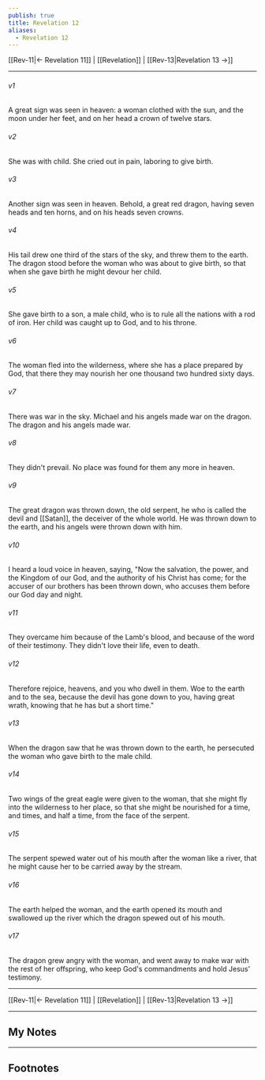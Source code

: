 ```yaml
---
publish: true
title: Revelation 12
aliases:
  - Revelation 12
---
```


[[Rev-11|← Revelation 11]] | [[Revelation]] | [[Rev-13|Revelation 13 →]]
***



###### v1 
A great sign was seen in heaven: a woman clothed with the sun, and the moon under her feet, and on her head a crown of twelve stars. 

###### v2 
She was with child. She cried out in pain, laboring to give birth. 

###### v3 
Another sign was seen in heaven. Behold, a great red dragon, having seven heads and ten horns, and on his heads seven crowns. 

###### v4 
His tail drew one third of the stars of the sky, and threw them to the earth. The dragon stood before the woman who was about to give birth, so that when she gave birth he might devour her child. 

###### v5 
She gave birth to a son, a male child, who is to rule all the nations with a rod of iron. Her child was caught up to God, and to his throne. 

###### v6 
The woman fled into the wilderness, where she has a place prepared by God, that there they may nourish her one thousand two hundred sixty days. 

###### v7 
There was war in the sky. Michael and his angels made war on the dragon. The dragon and his angels made war. 

###### v8 
They didn't prevail. No place was found for them any more in heaven. 

###### v9 
The great dragon was thrown down, the old serpent, he who is called the devil and [[Satan]], the deceiver of the whole world. He was thrown down to the earth, and his angels were thrown down with him. 

###### v10 
I heard a loud voice in heaven, saying, "Now the salvation, the power, and the Kingdom of our God, and the authority of his Christ has come; for the accuser of our brothers has been thrown down, who accuses them before our God day and night. 

###### v11 
They overcame him because of the Lamb's blood, and because of the word of their testimony. They didn't love their life, even to death. 

###### v12 
Therefore rejoice, heavens, and you who dwell in them. Woe to the earth and to the sea, because the devil has gone down to you, having great wrath, knowing that he has but a short time." 

###### v13 
When the dragon saw that he was thrown down to the earth, he persecuted the woman who gave birth to the male child. 

###### v14 
Two wings of the great eagle were given to the woman, that she might fly into the wilderness to her place, so that she might be nourished for a time, and times, and half a time, from the face of the serpent. 

###### v15 
The serpent spewed water out of his mouth after the woman like a river, that he might cause her to be carried away by the stream. 

###### v16 
The earth helped the woman, and the earth opened its mouth and swallowed up the river which the dragon spewed out of his mouth. 

###### v17 
The dragon grew angry with the woman, and went away to make war with the rest of her offspring, who keep God's commandments and hold Jesus' testimony.

***
[[Rev-11|← Revelation 11]] | [[Revelation]] | [[Rev-13|Revelation 13 →]]

---
## My Notes

---
## Footnotes